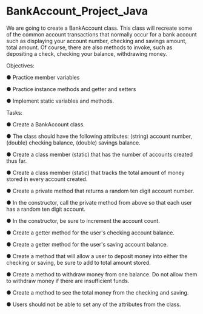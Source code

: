 # BankAccount_Project_Java

We are going to create a BankAccount class. This class will recreate some of the common account transactions that normally occur for a bank account such as displaying your account number, checking and savings amount, total amount. Of course, there are also methods to invoke, such as depositing a check, checking your balance, withdrawing money.

Objectives:

● Practice member variables

● Practice instance methods and getter and setters

● Implement static variables and methods.

Tasks:


● Create a BankAccount class.

● The class should have the following attributes: (string) account number, (double) checking balance, (double) savings balance.

● Create a class member (static) that has the number of accounts created thus far.

● Create a class member (static) that tracks the total amount of money stored in every account created.

● Create a private method that returns a random ten digit account number.

● In the constructor, call the private method from above so that each user has a random ten digit account.

● In the constructor, be sure to increment the account count.

● Create a getter method for the user's checking account balance.

● Create a getter method for the user's saving account balance.

● Create a method that will allow a user to deposit money into either the checking or saving, be sure to add to total amount stored.

● Create a method to withdraw money from one balance. Do not allow them to withdraw money if there are insufficient funds.

● Create a method to see the total money from the checking and saving.

● Users should not be able to set any of the attributes from the class.
